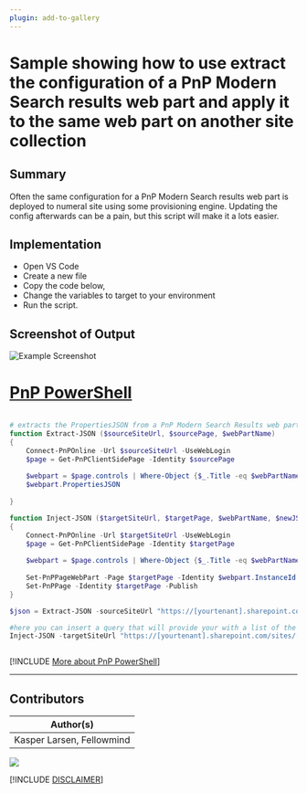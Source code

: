 ```yaml
---
plugin: add-to-gallery
---
```


# Sample showing how to use extract the configuration of a PnP Modern Search results web part and apply it to the same web part on another site collection

## Summary

Often the same configuration for a PnP Modern Search results web part is deployed to numeral site using some provisioning engine. Updating the config afterwards can be a pain, but this script will make it a lots easier.

## Implementation

- Open VS Code
- Create a new file
- Copy the code below,
- Change the variables to target to your environment
- Run the script.
 
## Screenshot of Output 

![Example Screenshot](assets/preview.png)

# [PnP PowerShell](#tab/pnpps)
```powershell

# extracts the PropertiesJSON from a PnP Modern Search Results web part and injects it into the target site
function Extract-JSON ($sourceSiteUrl, $sourcePage, $webPartName)
{
    Connect-PnPOnline -Url $sourceSiteUrl -UseWebLogin
    $page = Get-PnPClientSidePage -Identity $sourcePage 
    
    $webpart = $page.controls | Where-Object {$_.Title -eq $webPartName}
    $webpart.PropertiesJSON
    
}

function Inject-JSON ($targetSiteUrl, $targetPage, $webPartName, $newJSON)
{
    Connect-PnPOnline -Url $targetSiteUrl -UseWebLogin
    $page = Get-PnPClientSidePage -Identity $targetPage 
    
    $webpart = $page.controls | Where-Object {$_.Title -eq $webPartName}
    
    Set-PnPPageWebPart -Page $targetPage -Identity $webpart.InstanceId -PropertiesJson $newJSON
    Set-PnPPage -Identity $targetPage -Publish   
}

$json = Extract-JSON -sourceSiteUrl "https://[yourtenant].sharepoint.com/sites/[sitecollection]" -sourcePage "Home.aspx" -webPartName "PnP - Search Results"

#here you can insert a query that will provide your with a list of the site collections that need to be updated
Inject-JSON -targetSiteUrl "https://[yourtenant].sharepoint.com/sites/[sitecollection]" -targetPage "Home.aspx" -webPartName "PnP - Search Results" -newJSON $json



```
[!INCLUDE [More about PnP PowerShell](../../docfx/includes/MORE-PNPPS.md)]
***

## Contributors

| Author(s) |
|-----------|
| Kasper Larsen, Fellowmind|


<img src="https://m365-visitor-stats.azurewebsites.net/script-samples/scripts/spo-deploy-pnpmodernsearch-webpart?labelText=Visitors" class="img-visitor" aria-hidden="true" />


[!INCLUDE [DISCLAIMER](../../docfx/includes/DISCLAIMER.md)]
